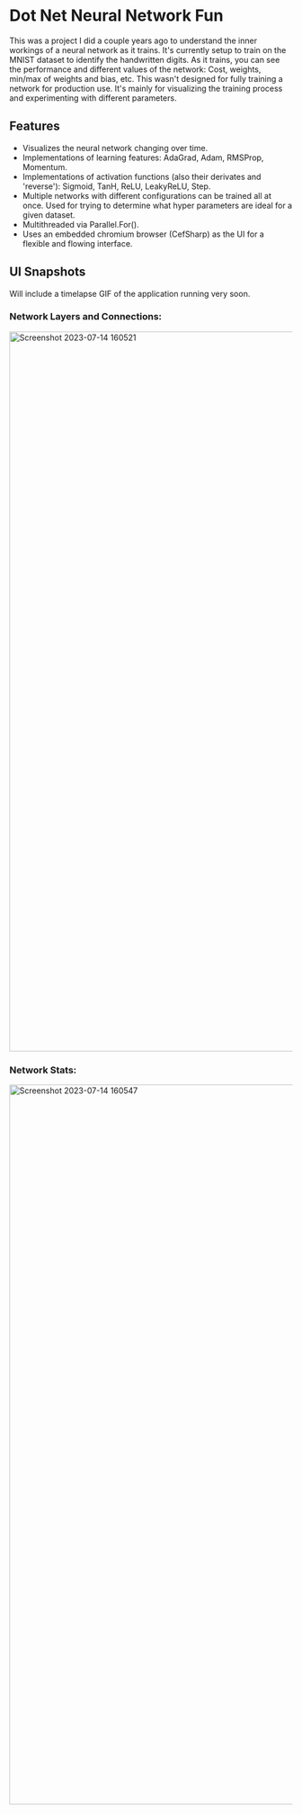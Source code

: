
# Dot Net Neural Network Fun
This was a project I did a couple years ago to understand the inner workings of a neural network as it trains. It's currently setup to train on the MNIST dataset to identify the handwritten digits. As it trains, you can see the performance and different values of the network: Cost, weights, min/max of weights and bias, etc. 
This wasn't designed for fully training a network for production use. It's mainly for visualizing the training process and experimenting with different parameters.


## Features
- Visualizes the neural network changing over time.
- Implementations of learning features: AdaGrad, Adam, RMSProp, Momentum.
- Implementations of activation functions (also their derivates and 'reverse'): Sigmoid, TanH, ReLU, LeakyReLU, Step.
- Multiple networks with different configurations can be trained all at once. Used for trying to determine what hyper parameters are ideal for a given dataset.
- Multithreaded via Parallel.For().
- Uses an embedded chromium browser (CefSharp) as the UI for a flexible and flowing interface.

## UI Snapshots

Will include a timelapse GIF of the application running very soon.

### Network Layers and Connections:
<img width="1280" alt="Screenshot 2023-07-14 160521" src="https://github.com/addunn/DotNetNeuralNetFun/assets/43220218/fd3c28c0-cea4-4d3f-83d0-e86fd486366d">

### Network Stats:
<img width="1280" alt="Screenshot 2023-07-14 160547" src="https://github.com/addunn/DotNetNeuralNetFun/assets/43220218/155920f3-fbd9-4c4a-8428-b808e4deb064">

